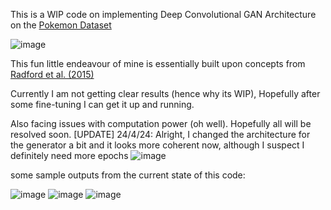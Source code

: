This is a WIP code on implementing Deep Convolutional GAN Architecture on the [Pokemon Dataset]((https://www.kaggle.com/datasets/kvpratama/pokemon-images-dataset/data)) 

![image](https://github.com/One-eyed-warrior/PokeGAN/assets/75874625/ae839647-1472-48ab-9f1b-422027aff6e0)

This fun little endeavour of mine is essentially built upon concepts from [Radford et al. (2015)](https://arxiv.org/abs/1511.06434) 

Currently I am not getting clear results (hence why its WIP), Hopefully after some fine-tuning I can get it up and running. 

Also facing issues with computation power (oh well). Hopefully all will be resolved soon.
[UPDATE] 24/4/24: Alright, I changed the architecture for the generator a bit and it looks more coherent now, although I suspect I definitely need more epochs 
![image](https://github.com/One-eyed-warrior/PokeGAN/assets/75874625/db7508b2-1643-4f9f-92eb-5595bb00b795)



some sample outputs from the current state of this code:


![image](https://github.com/One-eyed-warrior/PokeGAN/assets/75874625/99d441d0-48cc-4d55-97cc-32c1ac79cfdb)
![image](https://github.com/One-eyed-warrior/PokeGAN/assets/75874625/c197a9ee-0161-41de-aefe-de7f82c6a65c)
![image](https://github.com/One-eyed-warrior/PokeGAN/assets/75874625/207106e9-2913-446f-9f25-4376c8fa0d9b)



